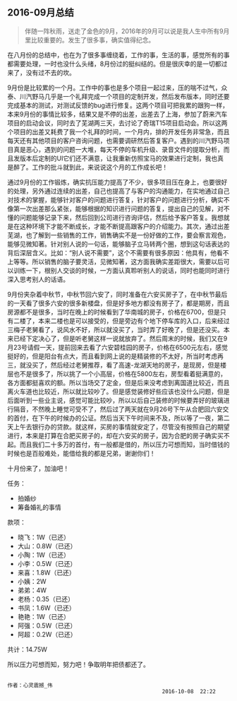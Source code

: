 ## 2016-09月总结
>伴随一阵秋雨，送走了金色的9月，2016年的9月可以说是我人生中所有9月里比较重要的。发生了很多事，确实值得纪念。

在八月份的总结中，也在为了很多事缠绕着，工作的事，生活的事，感觉所有的事都需要处理，一时也没什么头绪，8月份过的挺纠结的。但是很庆幸的是一切都过来了，没有过不去的坎。

9月份是比较累的一个月。工作中的事也是多个项目一起过来，压的喘不过气，众泰、川汽野马几乎是一个礼拜完成一个项目的定制开发，然后发布版本，同时还要完成基本的测试，对测试反馈的bug进行修复。这两个项目可把我累的跟狗一样，本来9月份的事情比较多，结果又是不停的出差，出差去了上海，参加了蔚来汽车项目的启动会议，同时去了芜湖两三天，去讨论了奇瑞T15项目启动会。所以这两个项目的出差又耗费了我一个礼拜的时间，一个月内，排的开发任务非常急，而且每天还有其他项目的客户咨询问题，也需要调研然后答复客户。遇到的川汽野马项目真是恶心，遇到的问题一大堆，每天不停的车机升级、录音文件的提取分析，而且发版本后定制的UI它们还不满意，让我重新仿照宝马的效果进行定制，我也真是醉了。工作的批斗就到此，来说说这个月的工作成长吧！

通过9月份的工作锻炼，确实抗压能力提高了不少，很多项目压在身上，也要很好的处理，另外通过连续的出差，自己也提高了与客户的沟通能力，在实地通过自己对技术的掌握，能够针对客户的问题进行答复，针对客户的问题进行分析，确实不像第一次出差那么紧张，能够根据的知识进行问题的答复，提出自己的见解，对不懂的问题能够记录下来，然后回到公司进行咨询评估，然后给予客户答复。我想就是在这种环境下才能不断成长，才能不断提高跟客户的介绍能力。其次，通过出差芜湖，也了解到一些销售的工作，销售确实不是一份好做的工作，要会察言观色，能够见微知著。针对别人说的一句话，能够脑子立马转两个圈，想到这句话表达的背后深层含义。比如：“别人说不需要”，这个不需要有很多原因：他具有，他看不上等等。所以销售的脑子要灵活，见微知著，这方面我确实差距很大，需要以后可以训练一下，根别人交谈的时候，一方面认真聆听别人的说话，同时也能同时进行深入思考别人的话语。

9月份夹杂着中秋节，中秋节回六安了，同时准备在六安买房子了，在中秋节最后的一天看了很多六安的很多新楼盘，但是好多地方都没有房子了，都是期房，而且房源都不是很多，当时在晚上的时候看到了华南城的房子，价格在6700，但是只有二楼了，本来二楼也是可以接受的，但是旁边有个地下停车库的入口，后来经过三梅子老舅看了，说风水不好，所以就没买了，当时弄了好晚了，但是还没买。本来已经下定决心了，但是听老舅这样一说就放弃了。然后周末的时候，我们又在9月23号请假一天，提前回来去看了六安碧桂园的房子，价格在6500元左右，感觉挺好的，但是阳台有点大，而且看到网上说的是精装修的不太好，所当时考虑再三，就没买了，然后经过老舅推荐，看了高速-龙湖天地的房子，是现房，但是楼层也不是很多了，所以挑了一个小高层，价格在5800左右，房型看着挺满意的，各方面都挺喜欢的额。所以当场交了定金，但是后来没考虑到离国道比较近，而且离火车道也比较近，所以就比较吵了。但是感觉装修好些应该也没什么问题，但是后面听到一些业主说，感觉可能比较吵，所以以后自己装修的时候要弄好的玻璃进行隔音，不然晚上睡觉可受不了，然后过了两天就在9月26号下午从合肥回六安交的首付，在下午的时候办的公证。然后当天下午时间来不及，所以等了一夜，第二天上午去银行办的贷款。就这样，买房的事情就安定了，尽管没有按照自己的期望进行，本来是打算在合肥买房子的，却在六安买的房子，因为合肥的房子确实买不起。而且我们二十多万的首付，有一般都是借的，所以压力可想而知，当时借钱的时候也是百般难处，能借给我的都是兄弟，谢谢你们！

十月份来了，加油吧！

任务：

- 拍婚纱
- 筹备婚礼的事情

款项：

- 晓飞：1W（已还）
- 大山：0.8W（已还）
- 小陶：1W（已还）
- 小李：0.5W（已还）
- 来喜：1.8W（已还）
- 小姨：2W
- 弟弟：4W
- 老杨：0.35（已还）
- 书凤：1.6W（已还）
- 艳艳：1W（已还）
- 阿强：0.5W（已还）
- 阿超：0.2W（已还）

共计：14.75W

所以压力可想而知，努力吧！争取明年把债都还了。

												                                                      							作者：心灵震撼_伟
                                                     2016-10-08  22:22